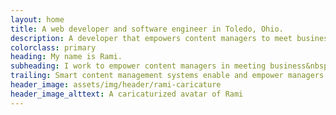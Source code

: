 ```yaml
---
layout: home
title: A web developer and software engineer in Toledo, Ohio.
description: A developer that empowers content managers to meet business rules.
colorclass: primary
heading: My name is Rami.
subheading: I work to empower content managers in meeting business&nbsp;rules.
trailing: Smart content management systems enable and empower managers without losing sight of larger contexts.
header_image: assets/img/header/rami-caricature
header_image_alttext: A caricaturized avatar of Rami
---
```

